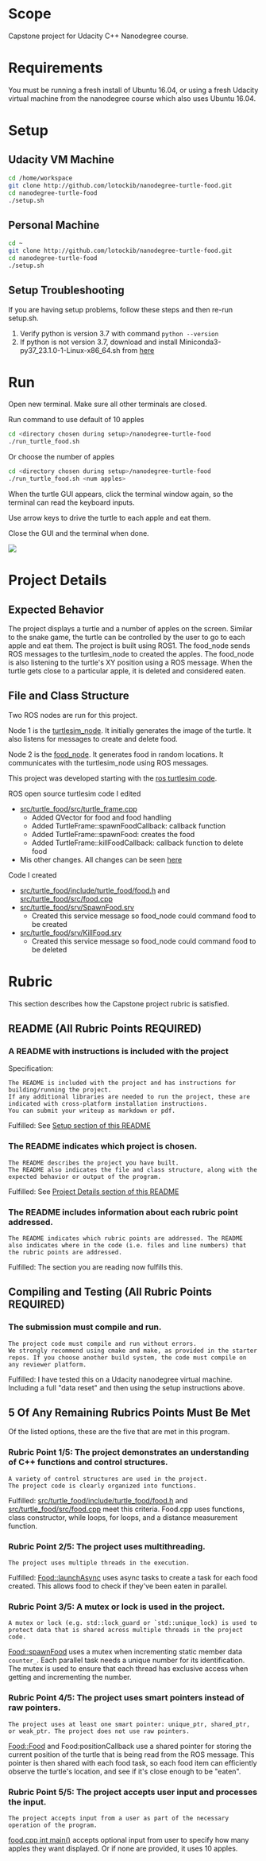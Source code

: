 # Scope

Capstone project for Udacity C++ Nanodegree course.

# Requirements

You must be running a fresh install of Ubuntu 16.04, or using a fresh Udacity virtual machine from the nanodegree course which also uses Ubuntu 16.04.

# Setup

## Udacity VM Machine
```bash
cd /home/workspace
git clone http://github.com/lotockib/nanodegree-turtle-food.git
cd nanodegree-turtle-food
./setup.sh
```

## Personal Machine
```bash
cd ~
git clone http://github.com/lotockib/nanodegree-turtle-food.git
cd nanodegree-turtle-food
./setup.sh
```

## Setup Troubleshooting

If you are having setup problems, follow these steps and then re-run setup.sh.

1. Verify python is version 3.7 with command `python --version`
2. If python is not version 3.7, download and install Miniconda3-py37_23.1.0-1-Linux-x86_64.sh from [here](https://repo.anaconda.com/miniconda/)

# Run

Open new terminal.  Make sure all other terminals are closed.

Run command to use default of 10 apples
```bash
cd <directory chosen during setup>/nanodegree-turtle-food
./run_turtle_food.sh
```
Or choose the number of apples
```bash
cd <directory chosen during setup>/nanodegree-turtle-food
./run_turtle_food.sh <num apples>
```

When the turtle GUI appears, click the terminal window again, so the terminal can read the keyboard inputs.

Use arrow keys to drive the turtle to each apple and eat them.

Close the GUI and the terminal when done.

![](./turtle_food.gif)

# Project Details

## Expected Behavior

The project displays a turtle and a number of apples on the screen.  Similar to the snake game, the turtle can be controlled by the user to go to each apple and eat them.  The project is built using ROS1.  The food_node sends ROS messages to the turtlesim_node to created the apples.  The food_node is also listening to the turtle's XY position using a ROS message.  When the turtle gets close to a particular apple, it is deleted and considered eaten.

## File and Class Structure

Two ROS nodes are run for this project.

Node 1 is the [turtlesim_node](./src/turtle_food/src/turtlesim.cpp).  It initially generates the image of the turtle.  It also listens for messages to create and delete food.

Node 2 is the [food_node](src/turtle_food/src/food.cpp).  It generates food in random locations.  It communicates with the turtlesim_node using ROS messages.

This project was developed starting with the [ros turtlesim code](https://github.com/ros/ros_tutorials).  

ROS open source turtlesim code I edited
- [src/turtle_food/src/turtle_frame.cpp](src/turtle_food/src/turtle_frame.cpp)
  - Added QVector for food and food handling
  - Added TurtleFrame::spawnFoodCallback: callback function
  - Added TurtleFrame::spawnFood: creates the food
  - Added TurtleFrame::killFoodCallback: callback function to delete food
- Mis other changes.  All changes can be seen [here](https://github.com/lotockib/nanodegree-turtle-food/pull/1)  

Code I created
- [src/turtle_food/include/turtle_food/food.h](src/turtle_food/include/turtle_food/food.h) and [src/turtle_food/src/food.cpp](src/turtle_food/src/food.cpp)
- [src/turtle_food/srv/SpawnFood.srv](src/turtle_food/srv/SpawnFood.srv)
  - Created this service message so food_node could command food to be created
- [src/turtle_food/srv/KillFood.srv](src/turtle_food/srv/KillFood.srv)
  - Created this service message so food_node could command food to be deleted

# Rubric

This section describes how the Capstone project rubric is satisfied.

## README (All Rubric Points REQUIRED)

### A README with instructions is included with the project

Specification:
```
The README is included with the project and has instructions for building/running the project.
If any additional libraries are needed to run the project, these are indicated with cross-platform installation instructions.
You can submit your writeup as markdown or pdf.
```
Fulfilled:
See [Setup section of this README](#setup)

### The README indicates which project is chosen.
```
The README describes the project you have built.
The README also indicates the file and class structure, along with the expected behavior or output of the program.
```
Fulfilled:
See [Project Details section of this README](#project-details)

### The README includes information about each rubric point addressed.
```
The README indicates which rubric points are addressed. The README also indicates where in the code (i.e. files and line numbers) that the rubric points are addressed.
```
Fulfilled:
The section you are reading now fulfills this.

## Compiling and Testing (All Rubric Points REQUIRED)

### The submission must compile and run.
```
The project code must compile and run without errors.
We strongly recommend using cmake and make, as provided in the starter repos. If you choose another build system, the code must compile on any reviewer platform.
```
Fulfilled:
I have tested this on a Udacity nanodegree virtual machine.  Including a full "data reset" and then using the setup instructions above.

## 5 Of Any Remaining Rubrics Points Must Be Met

Of the listed options, these are the five that are met in this program.

### Rubric Point 1/5: The project demonstrates an understanding of C++ functions and control structures.
```
A variety of control structures are used in the project.
The project code is clearly organized into functions.
```
Fulfilled:
[src/turtle_food/include/turtle_food/food.h](src/turtle_food/include/turtle_food/food.h) and [src/turtle_food/src/food.cpp](src/turtle_food/src/food.cpp) meet this criteria. Food.cpp uses functions, class constructor, while loops, for loops, and a distance measurement function.

### Rubric Point 2/5: The project uses multithreading.
```
The project uses multiple threads in the execution.
```
Fulfilled:
[Food::launchAsync](src/turtle_food/src/food.cpp) uses async tasks to create a task for each food created.  This allows food to check if they've been eaten in parallel.

### Rubric Point 3/5: A mutex or lock is used in the project.
```
A mutex or lock (e.g. std::lock_guard or `std::unique_lock) is used to protect data that is shared across multiple threads in the project code.
```
[Food::spawnFood](src/turtle_food/src/food.cpp) uses a mutex when incrementing static member data `counter_`.  Each parallel task needs a unique number for its identification.  The mutex is used to ensure that each thread has exclusive access when getting and incrementing the number.

### Rubric Point 4/5: The project uses smart pointers instead of raw pointers.
```
The project uses at least one smart pointer: unique_ptr, shared_ptr, or weak_ptr. The project does not use raw pointers.
```
[Food::Food](src/turtle_food/src/food.cpp) and Food:positionCallback use a shared pointer for storing the current position of the turtle that is being read from the ROS message.  This pointer is then shared with each food task, so each food item can efficiently observe the turtle's location, and see if it's close enough to be "eaten".

### Rubric Point 5/5: The project accepts user input and processes the input.
```
The project accepts input from a user as part of the necessary operation of the program.
```
[food.cpp int main()](src/turtle_food/src/food.cpp) accepts optional input from user to specify how many apples they want displayed.  Or if none are provided, it uses 10 apples.
